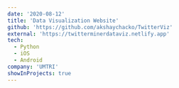 ```yaml
---
date: '2020-08-12'
title: 'Data Visualization Website'
github: 'https://github.com/akshaychacko/TwitterViz'
external: 'https://twitterminerdataviz.netlify.app'
tech:
  - Python
  - iOS
  - Android
company: 'UMTRI'
showInProjects: true
---
```

